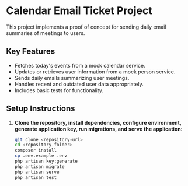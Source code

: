 # Calendar Email Ticket Project

This project implements a proof of concept for sending daily email summaries of meetings to users.

## Key Features

- Fetches today's events from a mock calendar service.
- Updates or retrieves user information from a mock person service.
- Sends daily emails summarizing user meetings.
- Handles recent and outdated user data appropriately.
- Includes basic tests for functionality.

## Setup Instructions

1. **Clone the repository, install dependencies, configure environment, generate application key, run migrations, and serve the application:**
   ```bash
   git clone <repository-url>
   cd <repository-folder>
   composer install
   cp .env.example .env
   php artisan key:generate
   php artisan migrate
   php artisan serve
   php artisan test